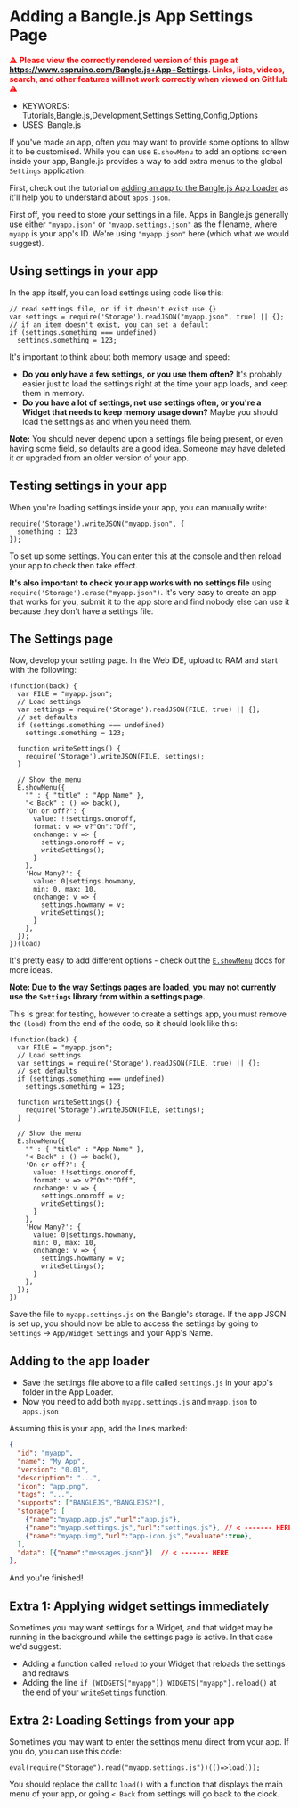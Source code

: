 <!--- Copyright (c) 2021 Gordon Williams, Pur3 Ltd. See the file LICENSE for copying permission. -->
Adding a Bangle.js App Settings Page
=========================================

<span style="color:red">:warning: **Please view the correctly rendered version of this page at https://www.espruino.com/Bangle.js+App+Settings. Links, lists, videos, search, and other features will not work correctly when viewed on GitHub** :warning:</span>

* KEYWORDS: Tutorials,Bangle.js,Development,Settings,Setting,Config,Options
* USES: Bangle.js

If you've made an app, often you may want to provide some options to allow
it to be customised. While you can use `E.showMenu` to add an options screen
inside your app, Bangle.js provides a way to add extra menus to the
global `Settings` application.

First, check out the tutorial on [adding an app to the Bangle.js App Loader](/Bangle.js+App+Loader)
as it'll help you to understand about `apps.json`.

First off, you need to store your settings in a file. Apps in Bangle.js generally
use either `"myapp.json"` or `"myapp.settings.json"` as the filename, where `myapp`
is your app's ID. We're using `"myapp.json"` here (which what we would suggest).

## Using settings in your app

In the app itself, you can load settings using code like this:

```JS
// read settings file, or if it doesn't exist use {}
var settings = require('Storage').readJSON("myapp.json", true) || {};
// if an item doesn't exist, you can set a default
if (settings.something === undefined)  
  settings.something = 123;
```

It's important to think about both memory usage and speed:

* **Do you only have a few settings, or you use them often?** It's probably easier
just to load the settings right at the time your app loads, and keep them in
memory.
* **Do you have a lot of settings, not use settings often, or you're a Widget
that needs to keep memory usage down?** Maybe you should load the settings
as and when you need them.

**Note:** You should never depend upon a settings file being present,
or even having some field, so defaults are a good idea. Someone may
have deleted it or upgraded from an older version of your app.


## Testing settings in your app

When you're loading settings inside your app, you can manually
write:

```JS
require('Storage').writeJSON("myapp.json", {
  something : 123
});
```

To set up some settings. You can enter this at the console and then
reload your app to check then take effect.

**It's also important to check your app works with no settings file**
using `require('Storage').erase("myapp.json")`. It's very easy to create
an app that works for you, submit it to the app store and find nobody
else can use it because they don't have a settings file.


## The Settings page

Now, develop your setting page. In the Web IDE, upload to RAM and start with the
following:

```JS
(function(back) {
  var FILE = "myapp.json";
  // Load settings
  var settings = require('Storage').readJSON(FILE, true) || {};
  // set defaults
  if (settings.something === undefined)
    settings.something = 123;

  function writeSettings() {
    require('Storage').writeJSON(FILE, settings);
  }

  // Show the menu
  E.showMenu({
    "" : { "title" : "App Name" },
    "< Back" : () => back(),
    'On or off?': {
      value: !!settings.onoroff,
      format: v => v?"On":"Off",
      onchange: v => {
        settings.onoroff = v;
        writeSettings();
      }
    },
    'How Many?': {
      value: 0|settings.howmany,
      min: 0, max: 10,
      onchange: v => {
        settings.howmany = v;
        writeSettings();
      }
    },
  });
})(load)
```

It's pretty easy to add different options - check out the [`E.showMenu`](http://www.espruino.com/Reference#l_E_showMenu)
docs for more ideas.

**Note: Due to the way Settings pages are loaded, you may not currently use the `Settings` library from within
a settings page.**

This is great for testing, however to create a settings app, you must remove the
`(load)` from the end of the code, so it should look like this:

```JS
(function(back) {
  var FILE = "myapp.json";
  // Load settings
  var settings = require('Storage').readJSON(FILE, true) || {};
  // set defaults
  if (settings.something === undefined)
    settings.something = 123;

  function writeSettings() {
    require('Storage').writeJSON(FILE, settings);
  }

  // Show the menu
  E.showMenu({
    "" : { "title" : "App Name" },
    "< Back" : () => back(),
    'On or off?': {
      value: !!settings.onoroff,
      format: v => v?"On":"Off",
      onchange: v => {
        settings.onoroff = v;
        writeSettings();
      }
    },
    'How Many?': {
      value: 0|settings.howmany,
      min: 0, max: 10,
      onchange: v => {
        settings.howmany = v;
        writeSettings();
      }
    },
  });
})
```

Save the file to `myapp.settings.js` on the Bangle's
storage. If the app JSON is set up, you should now be able to access the
settings by going to `Settings` -> `App/Widget Settings` and your App's Name.

## Adding to the app loader

* Save the settings file above to a file called `settings.js` in your app's
folder in the App Loader.
* Now you need to add both `myapp.settings.js` and `myapp.json` to `apps.json`

Assuming this is your app, add the lines marked:

```JSON
{
  "id": "myapp",
  "name": "My App",
  "version": "0.01",
  "description": "...",
  "icon": "app.png",
  "tags": "...",
  "supports": ["BANGLEJS","BANGLEJS2"],
  "storage": [
    {"name":"myapp.app.js","url":"app.js"},
    {"name":"myapp.settings.js","url":"settings.js"}, // < ------- HERE
    {"name":"myapp.img","url":"app-icon.js","evaluate":true},
  ],
  "data": [{"name":"messages.json"}]  // < ------- HERE
},
```

And you're finished!

## Extra 1: Applying widget settings immediately

Sometimes you may want settings for a Widget, and that widget may
be running in the background while the settings page is active. In
that case we'd suggest:

* Adding a function called `reload` to your Widget that reloads the settings and redraws
* Adding the line `if (WIDGETS["myapp"]) WIDGETS["myapp"].reload()` at the
  end of your `writeSettings` function.

## Extra 2: Loading Settings from your app

Sometimes you may want to enter the settings menu direct from your app.
If you do, you can use this code:

```JS
eval(require("Storage").read("myapp.settings.js"))(()=>load());
```

You should replace the call to `load()` with a function that displays the
main menu of your app, or going `< Back` from settings will go back
to the clock.
